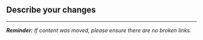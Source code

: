 ## Describe your changes



---

_**Reminder:** If content was moved, please ensure there are no broken links._
